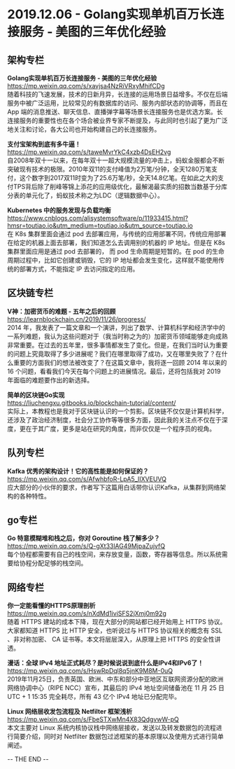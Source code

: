 **2019.12.06 - Golang实现单机百万长连接服务 - 美图的三年优化经验**
========  

## 架构专栏

**Golang实现单机百万长连接服务 - 美图的三年优化经验**   
https://mp.weixin.qq.com/s/xavjsa4NzRiVRxyMhifCDg   
随着科技的飞速发展，技术的日新月异，长连接的运用场景日益增多。不仅在后端服务中被广泛运用，比较常见的有数据库的访问、服务内部状态的协调等，而且在 App  端的消息推送、聊天信息、直播弹字幕等场景长连接服务也是优选方案。长连接服务的重要性也在各个场合被业界专家不断提及，与此同时也引起了更为广泛地关注和讨论，各大公司也开始构建自己的长连接服务。

**支付宝架构到底有多牛逼！**   
https://mp.weixin.qq.com/s/taweMvrYkC4xzb4DsEH2vg    
自2008年双十一以来，在每年双十一超大规模流量的冲击上，蚂蚁金服都会不断突破现有技术的极限。2010年双11的支付峰值为2万笔/分钟，全天1280万笔支付，这个数字到2017双11时变为了25.6万笔/秒，全天14.8亿笔。在如此之大的支付TPS背后除了削峰等锦上添花的应用级优化，最解渴最实质的招数当数基于分库分表的单元化了，蚂蚁技术称之为LDC（逻辑数据中心）。

**Kubernetes 中的服务发现与负载均衡**   
https://www.cnblogs.com/alisystemsoftware/p/11933415.html?hmsr=toutiao.io&utm_medium=toutiao.io&utm_source=toutiao.io   
在 K8s 集群里面会通过 pod 去部署应用，与传统的应用部署不同，传统应用部署在给定的机器上面去部署，我们知道怎么去调用别的机器的 IP 地址。但是在 K8s 集群里面应用是通过 pod 去部署的， 而 pod 生命周期是短暂的。在 pod 的生命周期过程中，比如它创建或销毁，它的 IP 地址都会发生变化，这样就不能使用传统的部署方式，不能指定 IP 去访问指定的应用。


## 区块链专栏

**V神：加密货币的难题 - 五年之后的回顾**   
https://learnblockchain.cn/2019/11/26/progress/    
2014 年，我发表了一篇文章和一个演讲，列出了数学、计算机科学和经济学中的一系列难题，我认为这些问题对于（我当时称之为的）加密货币领域能够走向成熟非常重要。在过去的五年里，很多事情都发生了变化。但是，在我们当时认为重要的问题上究竟取得了多少进展呢？我们在哪里取得了成功，又在哪里失败了？在什么重要的方面我们的想法被改变了？在这篇文章中，我将逐一回顾 2014 年以来的 16 个问题，看看我们今天在每个问题上的进展情况。最后，还将包括我对 2019 年面临的难题要作出的新选择。

**简单的区块链Go实现**   
https://liuchengxu.gitbooks.io/blockchain-tutorial/content/   
实际上，本教程也是我对于区块链认识的一个剪影。区块链不仅仅是计算机科学，还涉及了政治经济制度，社会分工协作等等很多方面，因此我的关注点不仅在于深度，更在于其广度，更多是站在研究的角度，而非仅仅是一个程序员的视角。


## 队列专栏

**Kafka 优秀的架构设计！它的高性能是如何保证的？**   
https://mp.weixin.qq.com/s/AfwhbfoR-LpA5_IIXVEUVQ   
应大部分的小伙伴的要求，作者写下这篇用白话带你认识Kafka，从集群到网络架构的各种特性。


## go专栏

**Go 特意模糊堆和栈之后，你对 Goroutine 栈了解多少？**   
https://mp.weixin.qq.com/s/Q-gXt33lAG49MjpaZujvfQ   
每个协程都需要有自己的栈空间，来存放变量，函数，寄存器等信息。所以系统需要给协程分配足够的栈空间。


## 网络专栏

**你一定能看懂的HTTPS原理剖析**   
https://mp.weixin.qq.com/s/nXdMd1iviSFS2jXmj0m92g   
随着 HTTPS 建站的成本下降，现在大部分的网站都已经开始用上 HTTPS 协议。大家都知道 HTTPS 比 HTTP 安全，也听说过与 HTTPS 协议相关的概念有 SSL 、非对称加密、 CA 证书等。本文将层层深入，从原理上把 HTTPS 的安全性讲透。

**漫话：全球 IPv4 地址正式耗尽？是时候说说到底什么是IPv4和IPv6了！**   
https://mp.weixin.qq.com/s/HswRpDql8q5jnK9M8M-0uQ   
2019年11月25日，负责英国、欧洲、中东和部分中亚地区互联网资源分配的欧洲网络协调中心（RIPE NCC）宣布，其最后的 IPv4 地址空间储备池在 11 月 25 日 UTC + 1 15:35 完全耗尽，所有 43 亿个 IPv4 地址已分配完毕。

**Linux 网络层收发包流程及 Netfilter 框架浅析**   
https://mp.weixin.qq.com/s/FbeSTXwMn4X83QdgvwW-pQ   
本文主要对 Linux 系统内核协议栈中网络层接收，发送以及转发数据包的流程进行简要介绍，同时对 Netfilter 数据包过滤框架的基本原理以及使用方式进行简单阐述。


-- THE END --
